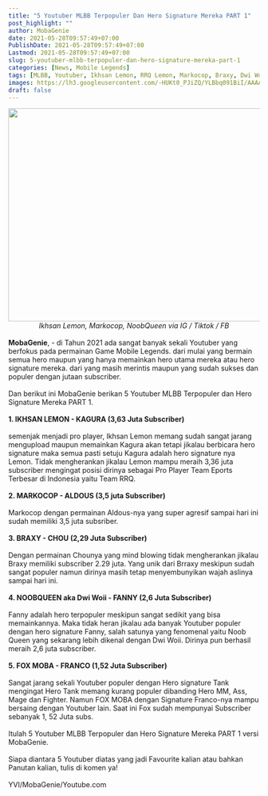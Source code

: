 ```yaml
---
title: "5 Youtuber MLBB Terpopuler Dan Hero Signature Mereka PART 1"
post_highlight: ""
author: MobaGenie
date: 2021-05-28T09:57:49+07:00
PublishDate: 2021-05-28T09:57:49+07:00
Lastmod: 2021-05-28T09:57:49+07:00
slug: 5-youtuber-mlbb-terpopuler-dan-hero-signature-mereka-part-1
categories: [News, Mobile Legends]
tags: [MLBB, Youtuber, Ikhsan Lemon, RRQ Lemon, Markocop, Braxy, Dwi Woii]
images: https://lh3.googleusercontent.com/-HUKt0_PJiZQ/YLBbq091BiI/AAAAAAAABxk/QIyvBYeZKMQjMxqiBelXQv7LaawfYIYcwCLcBGAsYHQ/s1600/IMG_ORG_1622170324112.jpeg
draft: false
---
```

<div><div text-align: center;"><a href="https://lh3.googleusercontent.com/-HUKt0_PJiZQ/YLBbq091BiI/AAAAAAAABxk/QIyvBYeZKMQjMxqiBelXQv7LaawfYIYcwCLcBGAsYHQ/s1600/IMG_ORG_1622170324112.jpeg"  ><img  src="https://lh3.googleusercontent.com/-HUKt0_PJiZQ/YLBbq091BiI/AAAAAAAABxk/QIyvBYeZKMQjMxqiBelXQv7LaawfYIYcwCLcBGAsYHQ/s1600/IMG_ORG_1622170324112.jpeg"  width="640" height="426"  ></a></div><i><div style="text-align: center;"><i>Ikhsan Lemon, Markocop, NoobQueen via IG / Tiktok / FB</i></div></i><br>
</div><div><b>MobaGenie</b>, - di Tahun 2021 ada sangat banyak sekali Youtuber yang berfokus pada permainan Game Mobile Legends. dari mulai yang bermain semua hero maupun yang hanya memainkan hero utama mereka atau hero signature mereka. dari yang masih merintis maupun yang sudah sukses dan populer dengan jutaan subscriber.</div><div><br>
</div><div>Dan berikut ini MobaGenie berikan 5 Youtuber MLBB Terpopuler dan Hero Signature Mereka PART 1.</div><div><br>
</div><div><b>1. IKHSAN LEMON - KAGURA (3,63 Juta Subscriber)&nbsp;</b></div><div><br>
</div><div>semenjak menjadi pro player, Ikhsan Lemon memang sudah sangat jarang mengupload maupun memainkan Kagura akan tetapi jikalau berbicara hero signature maka semua pasti setuju Kagura adalah hero signature nya Lemon. Tidak mengherankan jikalau Lemon mampu meraih 3,36 juta subscriber mengingat posisi dirinya sebagai Pro Player Team Eports Terbesar di Indonesia yaitu Team RRQ.&nbsp;</div><div><br>
</div><div><b>2. MARKOCOP - ALDOUS (3,5 juta Subscriber)&nbsp;</b></div><div><br>
</div><div>Markocop dengan permainan Aldous-nya yang super agresif sampai hari ini sudah memiliki 3,5 juta subsriber.&nbsp;</div><div><br>
</div><div><b>3. BRAXY - CHOU (2,29 Juta Subscriber)&nbsp;</b></div><div><br>
</div><div>Dengan permainan Chounya yang mind blowing tidak mengherankan jikalau Braxy memiliki subscriber 2.29 juta. Yang unik dari Brraxy meskipun sudah sangat populer namun dirinya masih tetap menyembunyikan wajah aslinya sampai hari ini.&nbsp;</div><div><br>
</div><div><b>4. NOOBQUEEN aka Dwi Woii - FANNY (2,6 Juta Subscriber)&nbsp;</b></div><div><br>
</div><div>Fanny adalah hero terpopuler meskipun sangat sedikit yang bisa memainkannya. Maka tidak heran jikalau ada banyak Youtuber populer dengan hero signature Fanny, salah satunya yang fenomenal yaitu Noob Queen yang sekarang lebih dikenal dengan Dwi Woii. Dirinya pun berhasil meraih 2,6 juta subscriber.&nbsp;</div><div><br>
</div><div><b>5. FOX MOBA - FRANCO (1,52 Juta Subscriber)&nbsp;</b></div><div><br>
</div><div>Sangat jarang sekali Youtuber populer dengan Hero signature Tank mengingat Hero Tank memang kurang populer dibanding Hero MM, Ass, Mage dan Fighter. Namun FOX MOBA dengan Signature Franco-nya mampu bersaing dengan Youtuber lain. Saat ini Fox sudah mempunyai Subscriber sebanyak 1, 52 Juta subs.&nbsp;</div><div><br>
</div><div>Itulah 5 Youtuber MLBB Terpopuler dan Hero Signature Mereka PART 1 versi MobaGenie.</div><div><br>
</div><div>Siapa diantara 5 Youtuber diatas yang jadi Favourite kalian atau bahkan Panutan kalian, tulis di komen ya!</div><div><br>
</div><div>YVI/MobaGenie/Youtube.com</div>

